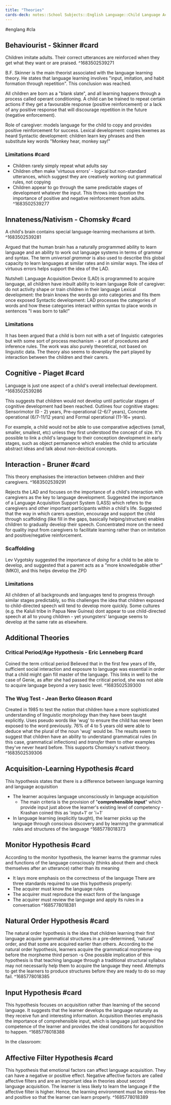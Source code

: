 ```yaml
---
title: "Theories"
cards-deck: notes::School Subjects::English Language::Child Language Acquisition
---
```

#englang #cla 

## Behaviourist - Skinner #card
Children imitate adults. Their correct utterances are reinforced when they get what they want or are praised.
^1683502539271

B.F. Skinner is the main theorist associated with the language learning theory. He states that language learning involves "input, imitation, and habit formation through repetition". This conclusion was reached.

All children are born as a "blank slate", and all learning happens through a process called operant conditioning. A child can be trained to repeat certain actions if they get a favourable response (positive reinforcement) or a lack of any positive response that will discourage repetition in the future (negative enforcement).

Role of caregiver: models language for the child to copy and provides positive reinforcement for success.
Lexical development: copies lexemes as heard
Syntactic development: children learn key phrases and then substitute key words
"Monkey hear, monkey say!"

### Limitations #card
- Children rarely simply repeat what adults say
- Children often make 'virtuous errors' - logical but non-standard utterances, which suggest they are creatively working out grammatical rules, not copying
- Children appear to go through the same predictable stages of development whatever the input. This throws into question the importance of positive and negative reinforcement from adults.
^1683502539277

## Innateness/Nativism - Chomsky #card
A child's brain contains special language-learning mechanisms at birth.
^1683502539281

Argued that the human brain has a naturally programmed ability to learn language and an ability to work out language systems in terms of grammar and syntax.
The term *universal grammar* is also used to describe this global capacity to learn languages at similar rates and in similar ways.
The idea of virtuous errors helps support the idea of the LAD.

Nutshell: Language Acquisition Device (LAD) is programmed to acquire language, all children have inbuilt ability to learn language
Role of caregiver: do not activity shape or train children in their language
Lexical development: the brain knows the words go onto categories and fits them once exposed
Syntactic development: LAD processes the categories of words and how these categories interact within syntax to place words in sentences
"I was born to talk!"

### Limitations
It has been argued that a child is born not with a set of linguistic categories but with some sort of process mechanism - a set of procedures and inference rules.
The work was also purely theoretical, not based on linguistic data.
The theory also seems to downplay the part played by interaction between the children and their carers.

## Cognitive - Piaget #card
Language is just one aspect of a child's overall intellectual development.
^1683502539286

This suggests that children would not develop until particular stages of cognitive development had been reached.
Outlines four cognitive stages: Sensorimotor (0 - 2) years, Pre-operational (2-6/7 years), Concrete operational (6/7-11/12 years) and Formal operational (11-16+ years).

For example, a child would not be able to use comparative adjectives (small, smaller, smallest, etc) unless they first understood the concept of size.
It's possible to link a child's language to their conception development in early stages, such as object permanence which enables the child to articulate abstract ideas and talk about non-deictical concepts.

## Interaction - Bruner #card
This theory emphasises the interaction between children and their caregivers.
^1683502539291

Rejects the LAD and focuses on the importance of a child's interaction with caregivers as the key to language development.
Suggested the importance of a Language Acquisition Support System (LASS) which refers to the caregivers and other important participants within a child's life.
Suggested that the way in which carers question, encourage and support the child through scaffolding (like fill in the gaps, basically helping/structure) enables children to gradually develop their speech.
Concentrated more on the need for quality input from caregivers to facilitate learning rather than on imitation and positive/negative reinforcement. 

### Scaffolding
Lev Vygotsky suggested the importance of *doing* for a child to be able to develop, and suggested that a parent acts as a "more knowledgable other" (MKO), and this helps develop the ZPD

### Limitations
All children of all backgrounds and languages tend to progress through similar stages predictably, so this challenges the idea that children exposed to child-directed speech will tend to develop more quickly.
Some cultures (e.g. the Kaluli tribe in Papua New Guinea) dont appear to use child-directed speech at all to young children - yet youngsters' language seems to develop at the same rate as elsewhere.


## Additional Theories
### Critical Period/Age Hypothesis - Eric Lenneberg  #card
Coined the term critical period
Believed that in the first few years of life, sufficient social interaction and exposure to language was essential in order that a child might gain fill master of the language.
This links in well to the case of Genie, as after she had passed the critical period, she was not able to acquire language beyond a very basic level.
^1683502539300

### The Wug Test - Jean Berko Gleason #card
Created in 1985 to test the notion that children have a more sophisticated understanding of linguistic morphology than they have been taught explicitly.
Uses pseudo words like 'wug' to ensure the child has never been exposed to the word previously.
76% of 4 to 5 years old were able to deduce what the plural of the noun 'wug' would be.
The results seem to suggest that children have an ability to understand grammatical rules (in this case, grammatical inflections) and *transfer* them to other examples they've never heard before. This supports Chomsky's nativist theory.
^1683502539306

## Acquisition-Learning Hypothesis #card 
This hypothesis states that there is a difference between language learning and language acquisition
- The learner acquires language unconsciously in language acquisition
	- The main criteria is the provision of "**comprehensible input**" which provide input just above the learner's existing level of competency - Krashan coined this as 'input+1' or 'i+1'
- In language learning (explicitly taught), the learner picks up the language through conscious discovery and by learning the grammatical rules and structures of the language
^1685778018373

## Monitor Hypothesis #card 
According to the monitor hypothesis, the learner learns the grammar rules and functions of the language consciously (thinks about them and check themselves after an utterance) rather than its meaning
- It lays more emphasis on the correctness of the language
There are three standards required to use this hypothesis properly:
- The acquirer must know the language rules
- The acquirer must reproduce the exact form of the language
- The acquirer must review the language and apply its rules in a conversation
^1685778018381

## Natural Order Hypothesis #card 
The natural order hypothesis is the idea that children learning their first language acquire grammatical structures in a pre-determined, 'natural' order, and that some are acquired earlier than others.
According to the natural order hypothesis, learners acquire the grammatical morpheme-ing before the morpheme third person -s
One possible implication of this hypothesis is that teaching language through a traditional structural syllabus may not necessarily help them to acquire the language they need.
Attempts to get the learners to produce structures before they are ready to do so may fail.
^1685778018385

## Input Hypothesis #card 
This hypothesis focuses on acquisition rather than learning of the second language. It suggests that the learner develops the language naturally as they receive fun and interesting information.
Acquisition theories emphasis the importance of comprehensible input, which is language just beyond the competence of the learner and provides the ideal conditions for acquisition to happen.
^1685778018388

In the classroom:

## Affective Filter Hypothesis #card 
This hypothesis that emotional factors can affect language acquisition. They can have a negative or positive effect.
Negative affective factors are called affective filters and are an important idea in theories about second language acquisition. The learner is less likely to learn the language if the affective filter is higher.
Hence, the learning environment must be stress-fee and positive so that the learner can learn properly.
^1685778018389

